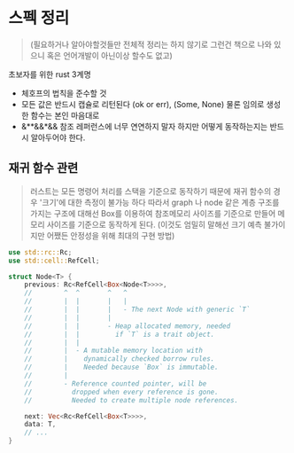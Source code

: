 # 스펙 정리 

>(필요하거나 알아야할것들만 전체적 정리는 하지 않기로 그런건 책으로 나와 있으니 혹은 언어개발이 아닌이상 할수도 없고)

초보자를 위한 rust 3계명

- 체호프의 법칙을 준수할 것
- 모든 값은 반드시 캡슐로 리턴된다 (ok or err), (Some, None) 물론 임의로 생성한 함수는 본인 마음대로
- &**&&*&& 참조 레퍼런스에 너무 연연하지 말자 하지만 어떻게 동작하는지는 반드시 알아두어야 한다.

## 재귀 함수 관련

> 러스트는 모든 명령어 처리를 스택을 기준으로 동작하기 때문에 재귀 함수의 경우 '크기'에 대한 측정이 불가능 하다 따라서 graph 나 node 같은 계층 구조를 가지는 구조에 대해선 Box를 이용하여 참조메모리 사이즈를 기준으로 만들어 메모리 사이즈를 기준으로 동작하게 된다. (이것도 엄밀히 말해선 크기 예측 불가이지만 어쨌든 안정성을 위해 최대의 구현 방법)

```rust
use std::rc::Rc;
use std::cell::RefCell;

struct Node<T> {
    previous: Rc<RefCell<Box<Node<T>>>>,
    //        ^  ^       ^   ^
    //        |  |       |   |
    //        |  |       |   - The next Node with generic `T`
    //        |  |       |
    //        |  |       - Heap allocated memory, needed
    //        |  |         if `T` is a trait object.
    //        |  |
    //        |  - A mutable memory location with
    //        |    dynamically checked borrow rules.
    //        |    Needed because `Box` is immutable.
    //        |
    //        - Reference counted pointer, will be
    //          dropped when every reference is gone.
    //          Needed to create multiple node references.

    next: Vec<Rc<RefCell<Box<T>>>>,
    data: T,
    // ...
}


```
